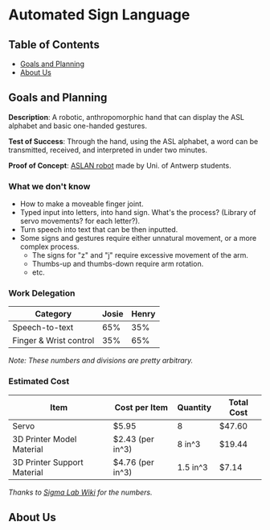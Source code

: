 # Automated Sign Language

## Table of Contents

- [Goals and Planning](#Goals-and-Planning)
- [About Us](#About-Us)

## Goals and Planning

**Description**: A robotic, anthropomorphic hand that can display the ASL alphabet and basic one-handed gestures.

**Test of Success**: Through the hand, using the ASL alphabet, a word can be transmitted, received, and interpreted in under two minutes.

**Proof of Concept**: [ASLAN robot](https://techcrunch.com/2017/08/18/this-3d-printed-robotic-arm-is-built-for-sign-language/) made by Uni. of Antwerp students.

### What we don't know

- How to make a moveable finger joint.
- Typed input into letters, into hand sign. What's the process? (Library of servo movements? for each letter?).
- Turn speech into text that can be then inputted.
- Some signs and gestures require either unnatural movement, or a more complex process.
  - The signs for "z" and "j" require excessive movement of the arm.
  - Thumbs-up and thumbs-down require arm rotation.
  - etc.

### Work Delegation

| Category               | Josie | Henry |
| ---------------------- | ----- | ----- |
| Speech-to-text         | 65%   | 35%   |
| Finger & Wrist control | 35%   | 65%   |

_Note: These numbers and divisions are pretty arbitrary._

### Estimated Cost

| Item                        | Cost per Item    | Quantity | Total Cost |
| --------------------------- | ---------------- | -------- | ---------- |
| Servo                       | $5.95            | 8        | $47.60     |
| 3D Printer Model Material   | $2.43 (per in^3) | 8 in^3   | $19.44     |
| 3D Printer Support Material | $4.76 (per in^3) | 1.5 in^3 | $7.14      |

_Thanks to [Sigma Lab Wiki](http://wiki.chssigma.com/index.php?title=Sigma_Lab_Equipment_Costs) for the numbers._

## About Us
